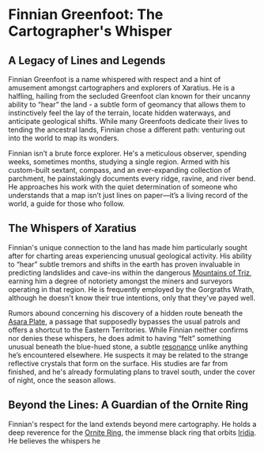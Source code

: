 # Finnian Greenfoot: The Cartographer's Whisper

## A Legacy of Lines and Legends

Finnian Greenfoot is a name whispered with respect and a hint of amusement amongst cartographers and explorers of Xaratius. He is a halfling, hailing from the secluded Greenfoot clan known for their uncanny ability to “hear” the land - a subtle form of geomancy that allows them to instinctively feel the lay of the terrain, locate hidden waterways, and anticipate geological shifts. While many Greenfoots dedicate their lives to tending the ancestral lands, Finnian chose a different path: venturing out into the world to map its wonders.

Finnian isn’t a brute force explorer. He's a meticulous observer, spending weeks, sometimes months, studying a single region. Armed with his custom-built sextant, compass, and an ever-expanding collection of parchment, he painstakingly documents every ridge, ravine, and river bend. He approaches his work with the quiet determination of someone who understands that a map isn’t just lines on paper—it’s a living record of the world, a guide for those who follow.

## The Whispers of Xaratius

Finnian's unique connection to the land has made him particularly sought after for charting areas experiencing unusual geological activity. His ability to “hear” subtle tremors and shifts in the earth has proven invaluable in predicting landslides and cave-ins within the dangerous [Mountains of Triz](/geography/region/mountains-of-triz.md), earning him a degree of notoriety amongst the miners and surveyors operating in that region. He is frequently employed by the Gorgraths Wrath, although he doesn't know their true intentions, only that they've payed well. 

Rumors abound concerning his discovery of a hidden route beneath the [Asara Plate](/geography/scale/asara-plate.md), a passage that supposedly bypasses the usual patrols and offers a shortcut to the Eastern Territories. While Finnian neither confirms nor denies these whispers, he does admit to having “felt” something unusual beneath the blue-hued stone, a subtle [resonance](/generated/resonance/resonance.md) unlike anything he’s encountered elsewhere. He suspects it may be related to the strange reflective crystals that form on the surface. His studies are far from finished, and he's already formulating plans to travel south, under the cover of night, once the season allows. 

## Beyond the Lines: A Guardian of the Ornite Ring

Finnian's respect for the land extends beyond mere cartography. He holds a deep reverence for the [Ornite Ring](/geography/scale/ornite-ring.md), the immense black ring that orbits [Iridia](/geography/world/iridia.md). He believes the whispers he 
